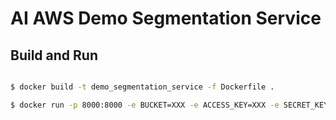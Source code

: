 # AI AWS Demo Segmentation Service

## Build and Run

```bash

$ docker build -t demo_segmentation_service -f Dockerfile .

$ docker run -p 8000:8000 -e BUCKET=XXX -e ACCESS_KEY=XXX -e SECRET_KEY=XXX demo_segmentation_service
```